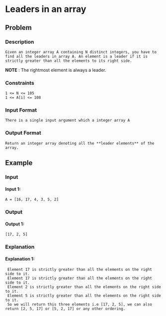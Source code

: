 # Leaders in an array

## Problem

### Description

    Given an integer array A containing N distinct integers, you have to find all the leaders in array A. An element is a leader if it is strictly greater than all the elements to its right side.

**NOTE** : The rightmost element is always a leader.

### Constraints

    1 <= N <= 105
    1 <= A[i] <= 108

### Input Format

    There is a single input argument which a integer array A

### Output Format

    Return an integer array denoting all the **leader elements** of the array.

## Example

### Input

#### Input 1:

    A = [16, 17, 4, 3, 5, 2]

### Output

#### Output 1:

    [17, 2, 5]

### Explanation

#### Explanation 1:

     Element 17 is strictly greater than all the elements on the right side to it.
     Element 17 is strictly greater than all the elements on the right side to it.
     Element 2 is strictly greater than all the elements on the right side to it.
     Element 5 is strictly greater than all the elements on the right side to it.
     So we will return this three elements i.e [17, 2, 5], we can also return [2, 5, 17] or [5, 2, 17] or any other ordering.
